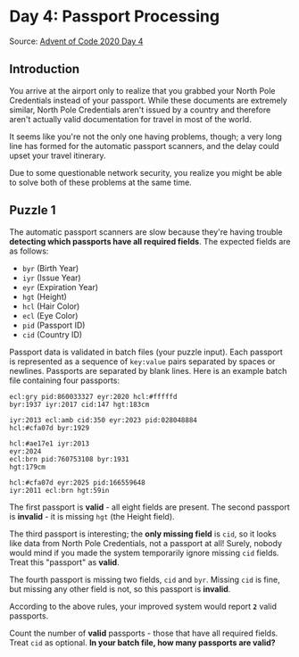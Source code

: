 # Day 4: Passport Processing
Source: [Advent of Code 2020 Day 4](https://adventofcode.com/2020/day/4)

## Introduction
You arrive at the airport only to realize that you grabbed your North Pole Credentials instead of your passport. 
While these documents are extremely similar, North Pole Credentials aren't issued by a country
and therefore aren't actually valid documentation for travel in most of the world.

It seems like you're not the only one having problems, though; 
a very long line has formed for the automatic passport scanners, and the delay could upset your travel itinerary.

Due to some questionable network security, you realize you might be able to solve both of these problems at the same time.

## Puzzle 1
The automatic passport scanners are slow because they're having trouble
**detecting which passports have all required fields**. The expected fields are as follows:

- `byr` (Birth Year)
- `iyr` (Issue Year)
- `eyr` (Expiration Year)
- `hgt` (Height)
- `hcl` (Hair Color)
- `ecl` (Eye Color)
- `pid` (Passport ID)
- `cid` (Country ID)

Passport data is validated in batch files (your puzzle input). 
Each passport is represented as a sequence of `key:value` pairs separated by spaces or newlines. 
Passports are separated by blank lines. Here is an example batch file containing four passports:

    ecl:gry pid:860033327 eyr:2020 hcl:#fffffd
    byr:1937 iyr:2017 cid:147 hgt:183cm
    
    iyr:2013 ecl:amb cid:350 eyr:2023 pid:028048884
    hcl:#cfa07d byr:1929
    
    hcl:#ae17e1 iyr:2013
    eyr:2024
    ecl:brn pid:760753108 byr:1931
    hgt:179cm
    
    hcl:#cfa07d eyr:2025 pid:166559648
    iyr:2011 ecl:brn hgt:59in

The first passport is **valid** - all eight fields are present. 
The second passport is **invalid** - it is missing `hgt` (the Height field).

The third passport is interesting; the **only missing field** is `cid`, 
so it looks like data from North Pole Credentials, not a passport at all! 
Surely, nobody would mind if you made the system temporarily ignore missing `cid` fields. 
Treat this "passport" as **valid**.

The fourth passport is missing two fields, `cid` and `byr`. 
Missing `cid` is fine, but missing any other field is not, so this passport is **invalid**.

According to the above rules, your improved system would report **`2`** valid passports.

Count the number of **valid** passports - those that have all required fields. 
Treat `cid` as optional. **In your batch file, how many passports are valid?**
